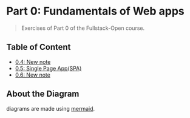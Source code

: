# Part 0: Fundamentals of Web apps

> Exercises of Part 0 of the Fullstack-Open course.

## Table of Content

- [0.4: New note](./0.4.md)
- [0.5: Single Page App(SPA)](./0.5.md)
- [0.6: New note](./0.6.md)

## About the Diagram

diagrams are made using [mermaid](https://github.com/mermaid-js/mermaid).
